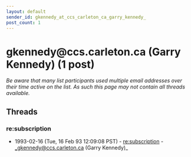 ```yaml
---
layout: default
sender_id: gkennedy_at_ccs_carleton_ca_garry_kennedy_
post_count: 1
---
```


# gkennedy<span>@</span>ccs.carleton.ca (Garry Kennedy) (1 post)

_Be aware that many list participants used multiple email addresses over their time active on the list. As such this page may not contain all threads available._

## Threads

### re:subscription
+ 1993-02-16 (Tue, 16 Feb 93 12:09:08 PST) - [re:subscription](/archive/1993/02/5cc69a46db07e8020ddd7f1d9f04f22b1642b9d196152c532c3ef75cb18f32a5) - _gkennedy@ccs.carleton.ca (Garry Kennedy)_


